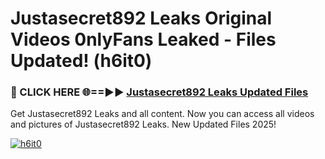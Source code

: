 # Justasecret892 Leaks Original Videos 0nlyFans Leaked - Files Updated! (h6it0)

<h3>🔴 CLICK HERE 🌐==►► <a href="https://tinyurl.com/ms9xzufz" rel="nofollow">Justasecret892 Leaks Updated Files</a></h3>

Get Justasecret892 Leaks and all content. Now you can access all videos and pictures of Justasecret892 Leaks. New Updated Files 2025!

[![h6it0](https://i.imgur.com/ppqm5kG.gif)](https://tinyurl.com/ms9xzufz)
